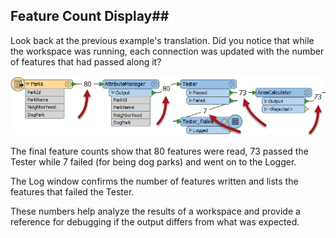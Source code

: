## Feature Count Display##
Look back at the previous example's translation. Did you notice that while the workspace was running, each connection was updated with the number of features that had passed along it?

![](./Images/Img2.027.TransformerCounts.png)


The final feature counts show that 80 features were read, 73 passed the Tester while 7 failed (for being dog parks) and went on to the Logger.

The Log window confirms the number of features written and lists the features that failed the Tester.

These numbers help analyze the results of a workspace and provide a reference for debugging if the output differs from what was expected.